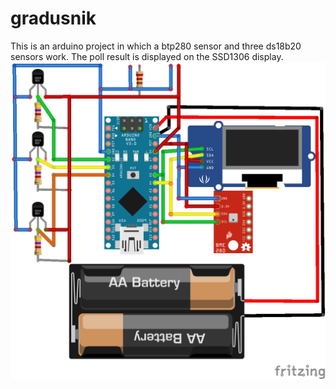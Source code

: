 # gradusnik
This is an arduino project in which a btp280 sensor and three ds18b20 sensors work. The poll result is displayed on the SSD1306 display.
![alt text](gradusnik.png "circuit")
